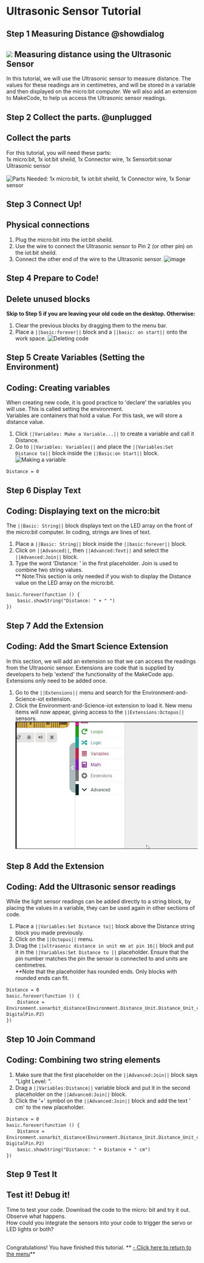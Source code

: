 # Ultrasonic Sensor Tutorial

<!---------------------------------------------------------------
------------------------- Ultrasonic TUTORIAL--------Complete----
----------------------------------------------------------------->

## Step 1 Measuring Distance @showdialog

![](https://raw.githubusercontent.com/EarthEdSTEM/earthed-iot-programs-tutorials/master/Images/General/EarthEd_Horizontal_Logo.png)
Measuring distance using the Ultrasonic Sensor
-------------------------------------------

In this tutorial, we will use the Ultrasonic sensor to measure distance. The values for these readings are in centimetres, and will be stored in a variable and then displayed on the micro:bit computer. We will also add an extension to MakeCode, to help us access the Ultrasonic sensor readings.

## Step 2 Collect the parts. @unplugged
Collect the parts
-----------------
For this tutorial, you will need these parts:<br>
1x micro:bit, 1x iot:bit sheild, 1x Connector wire, 1x Sensorbit:sonar Ultrasonic sensor<br><br>
![Parts Needed: 1x micro:bit, 1x iot:bit sheild, 1x Connector wire, 1x Sonar sensor](https://raw.githubusercontent.com/EarthEdSTEM/earthed-iot-programs-tutorials/master/Images/T_Ultrasonic/IoT_Ultrasonic_Parts_List.png)
<br>

## Step 3 Connect Up!
Physical connections
--------------------
1. Plug the micro:bit into the iot:bit sheild.
2. Use the wire to connect the Ultrasonic sensor to Pin 2 (or other pin) on the iot:bit sheild. 
3. Connect the other end of the wire to the Ultrasonic sensor.
![image](https://raw.githubusercontent.com/EarthEdSTEM/earthed-iot-programs-tutorials/master/Images/T_Ultrasonic/IoT_Ultrasonic_Sensor_Connections.png)

## Step 4 Prepare to Code!
Delete unused blocks
--------------------
**Skip to Step 5 if you are leaving your old code on the desktop. Otherwise:**
1. Clear the previous blocks by dragging them to the menu bar.
2. Place a ``||basic:forever||`` block and a ``||basic: on start||`` onto the work space.
![Deleting code](https://raw.githubusercontent.com/EarthEdSTEM/earthed-iot-programs-tutorials/master/Images/General/Delete_blocks.png)

## Step 5 Create Variables (Setting the Environment)
Coding: Creating variables
--------------------------
When creating new code, it is good practice to 'declare' the variables you will use. This is called setting the environment.<br> Variables are containers that hold a value. For this task, we will store a distance value.
1. Click ``||Variables: Make a Variable...||`` to create a variable and call it Distance.
3. Go to ``||Variables: Variables||`` and place the ``||Variables:Set Distance to||`` block inside the ``||Basic:on Start||`` block.
![Making a variable](https://raw.githubusercontent.com/EarthEdSTEM/earthed-iot-programs-tutorials/master/Images/T_Ultrasonic/IoT_Ultrasonic_Create_Variable.png)

```blocks
Distance = 0
```

## Step 6 Display Text
Coding: Displaying text on the micro:bit
----------------------------------------
The ``||Basic: String||`` block displays text on the LED array on the front of the micro:bit computer. In coding, strings are lines of text. 
1. Place a ``||Basic: String||`` block inside the ``||basic:forever||`` block. 
2. Click on ``||Advanced||``, then ``||Advanced:Text||`` and select the ``||Advanced:Join||`` block.
3. Type the word 'Distance: ' in the first placeholder. Join is used to combine two string values.<br>
** Note:This section is only needed if you wish to display the Distance value on the LED array on the micro:bit.
```blocks
basic.forever(function () {
    basic.showString("Distance: " + " ")
})
```

## Step 7 Add the Extension
Coding: Add the Smart Science Extension
----------------------------------------
In this section, we will add an extension so that we can access the readings from the Ultrasonic sensor. Extensions are code that is supplied by developers to help 'extend' the functionality of the MakeCode app. Extensions only need to be added once.
1. Go to the ``||Extensions||`` menu and search for the Environment-and-Science-iot extension. 
2. Click the Environment-and-Science-iot extension to load it. New menu items will now appear, giving access to the ``||Extensions:Octopus||`` sensors.
![Add the extension](https://raw.githubusercontent.com/EarthEdSTEM/earthed-iot-programs-tutorials/master/Images/General/Add_Extension.gif)

## Step 8 Add the Extension
Coding: Add the Ultrasonic sensor readings
-------------------------------------
While the light sensor readings can be added directly to a string block, by placing the values in a variable, they can be used again in other sections of code.
1. Place a ``||Variables:Set Distance to||`` block above the Distance string block you made previously.
2. Click on the ``||Octopus||`` menu.
3. Drag the ``||ultrasonic distance in unit mm at pin 16||`` block and put it in the ``||Variables:Set Distance to ||`` placeholder. Ensure that the pin number matches the pin the sensor is connected to and units are centimetres.
<br>**Note that the placeholder has rounded ends. Only blocks with rounded ends can fit.

```blocks
Distance = 0
basic.forever(function () {
    Distance = Environment.sonarbit_distance(Environment.Distance_Unit.Distance_Unit_cm, DigitalPin.P2)
})
```
## Step 10 Join Command
Coding: Combining two string elements
-------------------------------------
1. Make sure that the first placeholder on the ``||Advanced:Join||`` block says "Light Level: ".
2. Drag a ``||Variables:Distance||`` variable block and put it in the second placeholder on the ``||Advanced:Join||`` block.
3. Click the '+' symbol on the ``||Advanced:Join||`` block and add the text ' cm' to the new placeholder.

```blocks
Distance = 0
basic.forever(function () {
    Distance = Environment.sonarbit_distance(Environment.Distance_Unit.Distance_Unit_cm, DigitalPin.P2)
    basic.showString("Distance: " + Distance + " cm")
})
```

## Step 9 Test It
Test it! Debug it!
------------------
Time to test your code. Download the code to the micro: bit and try it out. Observe what happens.<br>
How could you integrate the sensors into your code to trigger the servo or LED lights or both?<br><br>

Congratulations! You have finished this tutorial.
** [- Click here to return to the menu](https://sites.google.com/earthed.vic.edu.au/tutorial-iot/home)**<br>

<script src="https://makecode.com/gh-pages-embed.js" > </script><script>makeCodeRender("{{ site.makecode.home_url }}", "{{ site.github.owner_name }}/{ { site.github.repository_name } } ");</script>

